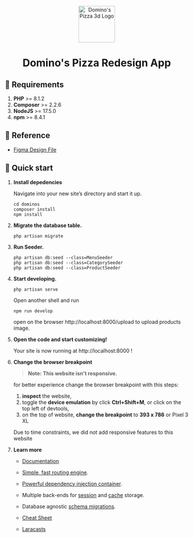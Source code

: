 <p align="center">
    <img alt="Domino's Pizza 3d Logo" src="./storage/app/public/Logo3D.png" width="100" />
</p>
<h1 align="center">
  Domino's Pizza Redesign App
</h1>

## 🧾 Requirements

1.  **PHP** >= 8.1.2
2.  **Composer** >= 2.2.6
3.  **NodeJS** >= 17.5.0
4.  **npm** >= 8.4.1

## 🔱 Reference

-   [Figma Design File](https://www.figma.com/file/YfJdoFida9cy8DoIhMDbLh/Domino-s-Redesign-File)

## 🚀 Quick start

1. **Install depedencies**

    Navigate into your new site’s directory and start it up.

    ```shell
    cd dominos
    composer install
    npm install
    ```

2. **Migrate the database table.**

    ```shell
    php artisan migrate
    ```

3. **Run Seeder.**

    ```shell
    php artisan db:seed --class=MenuSeeder
    php artisan db:seed --class=CategorySeeder
    php artisan db:seed --class=ProductSeeder
    ```

4. **Start developing.**

    ```shell
    php artisan serve
    ```

    Open another shell and run

    ```shell
    npm run develop
    ```

    open on the browser http://localhost:8000/upload to upload products image.

5. **Open the code and start customizing!**

    Your site is now running at http://localhost:8000 !

6. **Change the browser breakpoint**

    > **Note: This website isn't responsive.**

    for better experience change the browser breakpoint with this steps:

    1. **inspect** the website,
    2. toggle the **device emulation** by click **Ctrl+Shift+M**, or click on the top left of devtools,
    3. on the top of website, **change the breakpoint** to **393 x 786** or Pixel 3 XL

    Due to time constraints, we did not add responsive features to this website

7. **Learn more**

    - [Documentation](https://laravel.com/docs)

    - [Simple, fast routing engine](https://laravel.com/docs/routing).

    - [Powerful dependency injection container](https://laravel.com/docs/container).

    - Multiple back-ends for [session](https://laravel.com/docs/session) and [cache](https://laravel.com/docs/cache) storage.

    - Database agnostic [schema migrations](https://laravel.com/docs/migrations).

    - [Cheat Sheet](https://www.gatsbyjs.com/docs/cheat-sheet/?utm_source=starter&utm_medium=readme&utm_campaign=minimal-starter)

    - [Laracasts](https://laracasts.com)

